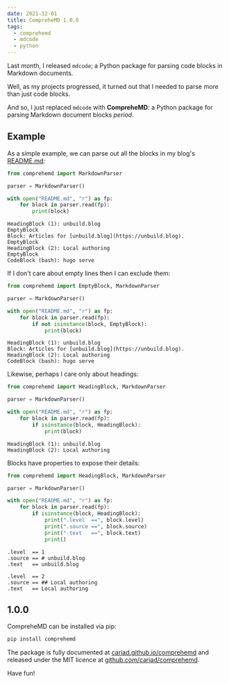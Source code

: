 ```yaml
---
date: 2021-12-01
title: CompreheMD 1.0.0
tags:
  - comprehemd
  - mdcode
  - python
---
```


Last month, I released `mdcode`; a Python package for parsing code blocks in Markdown documents.

Well, as my projects progressed, it turned out that I needed to parse more than just code blocks.

And so, I just replaced `mdcode` with **CompreheMD**: a Python package for parsing Markdown document blocks _period_.

<!--more-->

## Example

As a simple example, we can parse out all the blocks in my blog's [README.md](https://github.com/cariad/unbuild.blog/blob/main/README.md):

```python
from comprehemd import MarkdownParser

parser = MarkdownParser()

with open("README.md", "r") as fp:
    for block in parser.read(fp):
        print(block)
```

<!--dinject as=markdown fence=backticks host=shell range=start-->

```text
HeadingBlock (1): unbuild.blog
EmptyBlock
Block: Articles for [unbuild.blog](https://unbuild.blog).
EmptyBlock
HeadingBlock (2): Local authoring
EmptyBlock
CodeBlock (bash): hugo serve
```

<!--dinject range=end-->

If I don't care about empty lines then I can exclude them:

```python
from comprehemd import EmptyBlock, MarkdownParser

parser = MarkdownParser()

with open("README.md", "r") as fp:
    for block in parser.read(fp):
        if not isinstance(block, EmptyBlock):
            print(block)
```

<!--dinject as=markdown fence=backticks host=shell range=start-->

```text
HeadingBlock (1): unbuild.blog
Block: Articles for [unbuild.blog](https://unbuild.blog).
HeadingBlock (2): Local authoring
CodeBlock (bash): hugo serve
```

<!--dinject range=end-->

Likewise, perhaps I care only about headings:

```python
from comprehemd import HeadingBlock, MarkdownParser

parser = MarkdownParser()

with open("README.md", "r") as fp:
    for block in parser.read(fp):
        if isinstance(block, HeadingBlock):
            print(block)
```

<!--dinject as=markdown fence=backticks host=shell range=start-->

```text
HeadingBlock (1): unbuild.blog
HeadingBlock (2): Local authoring
```

<!--dinject range=end-->

Blocks have properties to expose their details:

```python
from comprehemd import HeadingBlock, MarkdownParser

parser = MarkdownParser()

with open("README.md", "r") as fp:
    for block in parser.read(fp):
        if isinstance(block, HeadingBlock):
            print(".level  ==", block.level)
            print(".source ==", block.source)
            print(".text   ==", block.text)
            print()
```

<!--dinject as=markdown fence=backticks host=shell range=start-->

```text
.level  == 1
.source == # unbuild.blog
.text   == unbuild.blog

.level  == 2
.source == ## Local authoring
.text   == Local authoring
```

<!--dinject range=end-->

## 1.0.0

CompreheMD can be installed via pip:

```bash
pip install comprehemd
```

The package is fully documented at [cariad.github.io/comprehemd](https://cariad.github.io/comprehemd) and released under the MIT licence at [github.com/cariad/comprehemd](https://github.com/cariad/comprehemd).

Have fun!
